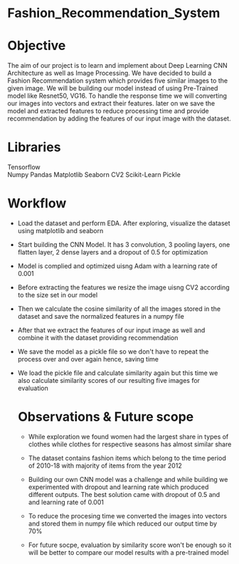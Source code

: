 # Fashion_Recommendation_System

# Objective
The aim of our project is to learn and implement about Deep Learning CNN Architecture as well as Image Processing. We have decided to build a Fashion Recommendation system which provides five similar images to the given image. We will be building our model instead of using Pre-Trained model like Resnet50, VG16. To handle the response time we will converting our images into vectors and extract their features. later on we save the model and extracted features to reduce processing time and provide recommendation by adding the features of our input image with the dataset. 

# Libraries

Tensorflow  
Numpy
Pandas
Matplotlib
Seaborn
CV2
Scikit-Learn
Pickle

# Workflow 

* Load the dataset and perform EDA. After exploring, visualize the dataset using matplotlib and seaborn
  
* Start building the CNN Model. It has 3 convolution, 3 pooling layers, one flatten layer, 2 dense layers and a dropout of 0.5 for optimization

* Model is complied and optimized uisng Adam with a learning rate of 0.001

* Before extracting the features we resize the image uisng CV2 according to the size set in our model

* Then we calculate the cosine similarity of all the images stored in the dataset and save the normalized features in a numpy file

* After that we extract the features of our input image as well and combine it with the dataset providing recommendation

* We save the model as a pickle file so we don't have to repeat the process over and over again hence, saving time

* We load the pickle file and calculate similarity again but this time we also calculate similarity scores of our resulting five images for evaluation


  # Observations & Future scope

  * While exploration we found women had the largest share in types of clothes while clothes for respective seasons has almost similar share
 
  * The dataset contains fashion items which belong to the time period of 2010-18 with majority of items from the year 2012
 
  * Building our own CNN model was a challenge and while building we experimented with dropout and learning rate which produced different outputs. The best solution came with dropout of 0.5 and and learning rate of 0.001
 
  * To reduce the procesing time we converted the images into vectors and stored them in numpy file which reduced our output time by 70%
 
  * For future socpe, evaluation by similarity score won't be enough so it will be better to compare our model results with a pre-trained model
